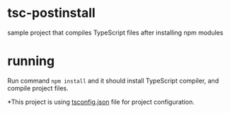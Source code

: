 # tsc-postinstall

sample project that compiles TypeScript files after installing npm modules

# running

Run command ``npm install`` and it should install TypeScript compiler, and compile project files.

*This project is using <a href="https://www.typescriptlang.org/docs/handbook/tsconfig-json.html">tsconfig.json</a> file for project configuration.
